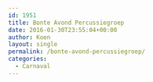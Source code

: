 ```yaml
---
id: 1951
title: Bonte Avond Percussiegroep
date: 2016-01-30T23:55:04+00:00
author: Koen
layout: single
permalink: /bonte-avond-percussiegroep/
categories:
  - Carnaval
---
```


